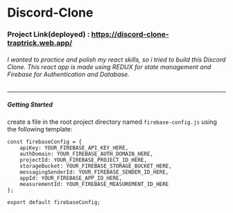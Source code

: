 # Discord-Clone

### Project Link(deployed) :  https://discord-clone-traptrick.web.app/

###### I wanted to practice and polish my react skills, so i tried to build this Discord Clone. This react app is made using REDUX for state management and Firebase for Authentication and Database.
---  
##### Getting Started
create a file in the root project directory named
`firebase-config.js`
using the following template:

```
const firebaseConfig = {
    apiKey: YOUR_FIREBASE_API_KEY_HERE,
    authDomain: YOUR_FIREBASE_AUTH_DOMAIN_HERE,
    projectId: YOUR_FIREBASE_PROJECT_ID_HERE,
    storageBucket: YOUR_FIREBASE_STORAGE_BUCKET_HERE,
    messagingSenderId: YOUR_FIREBASE_SENDER_ID_HERE,
    appId: YOUR_FIREBASE_APP_ID_HERE,
    measurementId: YOUR_FIREBASE_MEASUREMENT_ID_HERE
};

export default firebaseConfig;
```